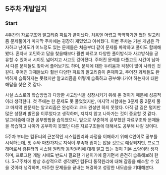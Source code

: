 ## 5주차 개발일지

### Start

4주간의 자료구조와 알고리즘 파트가 끝이났다.
처음엔 어렵고 막막하기만 했던 알고리즘 문제풀이가 마지막 주차에는 굉장히 재밌었고 아쉬웠다.
이번 주차는 기본 개념은 각자하고 난이도가 어느정도 있는 문제들은 처음부터 같이 문제를 파악하고 풀이도 함께해봤다.
혼자서 고민하고 답을 찾을때보다 훨씬 빠르고 다양한 풀이방식과 사고방식을 공유할 수 있어서 시야도 넓어지고 사고도 깊어졌다.
주어진 문제를 다풀고도 시간이 남아서 다른 문제들도 찾아서 풀어보기도 하며, 문제에 대한 두려움과 걱정이 많이 사라진 것 같다.
주어진 과제들보다 훨씬 다양한 파트의 알고리즘이 존재하고, 주어진 과제들도 완벽하게 습득하지는 못했지만 알고리즘을 어떻게 습득하고 공부해나가야 하는지에 대한 해답을 찾은 것 같다.

사실 스스로의 학습방법과 다양한 사고방식을 성장시키기 위해 온 것이기 때문에 성공적이라 생각한다.
첫 주에는 한 문제도 못 풀었었지만, 마지막 시험에는 3문제 중 2문제 풀고 마지막 한문제는 알고리즘은 완성하고 코드 완성만 하지 못했다.
아직 갈 길은 멀지만 많은 성장과 발전을 이루었다고 생각하며, 지치지 않고 나아가는 것이 중요할 것 같다.
알고리즘에 대한 공부방법을 습득했으니, 앞으로 꾸준하게 공부했던 자료구조와 문제들을 복습하고 나아가 공부하지 못했던 다른 자료구조들에 대해서도 공부해 나갈 것이다.

5주차 부터는 컴퓨터의 근본적인 시스템원리와 과정을 이해하기 위해 C언어로 공부를 시작하는데, 첫 주와 마찬가지로 지식이 부족해 쉽지는 않을 것으로 예상되지만, 프로그래머로서 컴퓨터의 시스템 원리와 동작원리에 대해 알고 있는 것이 기본 소양이라 생각하며, 프로그램 개발 시에도 반드시 필요한 개념이기에 즐기면서 온전히 습득해보려 한다.
5~7주차에 항상 추상적으로 생각했던 컴퓨터 동작원리에 대해 갈증을 해소할 수 있을 것이라 생각하며, 마주한 문제들을 끝내는 해결하고 성장한 내모습을 기대해본다.
